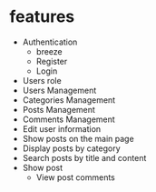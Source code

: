 # features
- Authentication
    - breeze
  - Register
  - Login
- Users role
- Users Management
- Categories Management
- Posts Management
- Comments Management
- Edit user information
- Show posts on the main page
- Display posts by category
- Search posts by title and content
- Show post
  - View post comments
